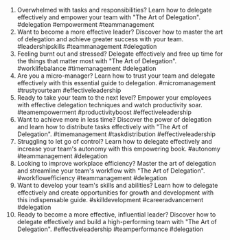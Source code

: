 1. Overwhelmed with tasks and responsibilities? Learn how to delegate effectively and empower your team with "The Art of Delegation". #delegation #empowerment #teammanagement
2. Want to become a more effective leader? Discover how to master the art of delegation and achieve greater success with your team. #leadershipskills #teammanagement #delegation
3. Feeling burnt out and stressed? Delegate effectively and free up time for the things that matter most with "The Art of Delegation". #worklifebalance #timemanagement #delegation
4. Are you a micro-manager? Learn how to trust your team and delegate effectively with this essential guide to delegation. #micromanagement #trustyourteam #effectiveleadership
5. Ready to take your team to the next level? Empower your employees with effective delegation techniques and watch productivity soar. #teamempowerment #productivityboost #effectiveleadership
6. Want to achieve more in less time? Discover the power of delegation and learn how to distribute tasks effectively with "The Art of Delegation". #timemanagement #taskdistribution #effectiveleadership
7. Struggling to let go of control? Learn how to delegate effectively and increase your team's autonomy with this empowering book. #autonomy #teammanagement #delegation
8. Looking to improve workplace efficiency? Master the art of delegation and streamline your team's workflow with "The Art of Delegation". #workflowefficiency #teammanagement #delegation
9. Want to develop your team's skills and abilities? Learn how to delegate effectively and create opportunities for growth and development with this indispensable guide. #skilldevelopment #careeradvancement #delegation
10. Ready to become a more effective, influential leader? Discover how to delegate effectively and build a high-performing team with "The Art of Delegation". #effectiveleadership #teamperformance #delegation
